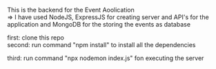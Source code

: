 This is the backend for the Event Aoolication 
<br>
=> I have used NodeJS, ExpressJS  for creating server and API's for the application and MongoDB for the storing the events as database 
<br>

first: clone this repo
<br> 
second: run command "npm install" to install all the dependencies 
<br>

third: run command "npx nodemon index.js"  fon executing the server
